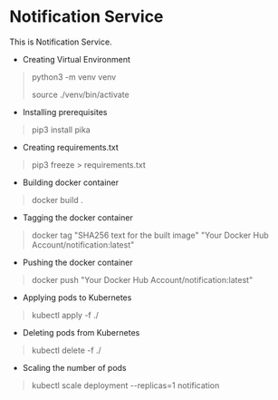 # Notification Service
This is Notification Service.

* Creating Virtual Environment
> python3 -m venv venv
> 
> source ./venv/bin/activate

* Installing prerequisites
> pip3 install pika

* Creating requirements.txt
> pip3 freeze > requirements.txt

* Building docker container
> docker build .

* Tagging the docker container
> docker tag "SHA256 text for the built image" "Your Docker Hub Account/notification:latest"

* Pushing the docker container
> docker push "Your Docker Hub Account/notification:latest"

* Applying pods to Kubernetes
> kubectl apply -f ./

* Deleting pods from Kubernetes
> kubectl delete -f ./

* Scaling the number of pods
> kubectl scale deployment --replicas=1 notification